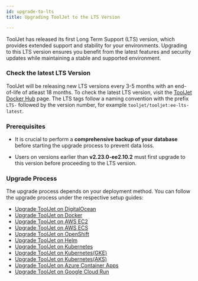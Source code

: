 ```yaml
---
id: upgrade-to-lts
title: Upgrading ToolJet to the LTS Version

---
```


ToolJet has released its first Long Term Support (LTS) version, which provides extended support and stability for your environments. Upgrading to this LTS version ensures you benefit from the latest features and security updates while maintaining a stable and supported environment.

### Check the latest LTS Version

ToolJet will be releasing new LTS versions every 3-5 months with an end-of-life of atleast 18 months. To check the latest LTS version, visit the [ToolJet Docker Hub](https://hub.docker.com/r/tooljet/tooljet/tags) page. The LTS tags follow a naming convention with the prefix `LTS-` followed by the version number, for example `tooljet/tooljet:ee-lts-latest`.

### Prerequisites

- It is crucial to perform a **comprehensive backup of your database** before starting the upgrade process to prevent data loss.

- Users on versions earlier than **v2.23.0-ee2.10.2** must first upgrade to this version before proceeding to the LTS version.

### Upgrade Process

The upgrade process depends on your deployment method. You can follow the upgrade process under the respective setup guides:

- [Upgrade ToolJet on DigitalOcean](./digitalocean#upgrading-to-the-latest-lts-version)
- [Upgrade ToolJet on Docker](./docker#upgrading-to-the-latest-lts-version)
- [Upgrade ToolJet on AWS EC2](./ec2#upgrading-to-the-latest-lts-version)
- [Upgrade ToolJet on AWS ECS](./ecs#upgrading-to-the-latest-lts-version)
- [Upgrade ToolJet on OpenShift](./openshift#upgrading-to-the-latest-lts-version)
- [Upgrade ToolJet on Helm](./helm#upgrading-to-the-latest-lts-version)
- [Upgrade ToolJet on Kubernetes](./kubernetes#upgrading-to-the-latest-lts-version)
- [Upgrade ToolJet on Kubernetes(GKE)](./kubernetes-gke#upgrading-to-the-latest-lts-version)
- [Upgrade ToolJet on Kubernetes(AKS)](./kubernetes-aks#upgrading-to-the-latest-lts-version)
- [Upgrade ToolJet on Azure Container Apps](./azure-container#upgrading-to-the-latest-lts-version)
- [Upgrade ToolJet on Google Cloud Run](./google-cloud-run#upgrading-to-the-latest-lts-version)
